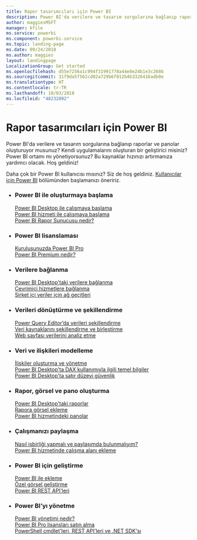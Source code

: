 ```yaml
---
title: Rapor tasarımcıları için Power BI
description: Power BI'da verilere ve tasarım sorgularına bağlanıp raporlar ve panolar oluşturuyor musunuz? Kendi uygulamalarını oluşturan bir geliştirici veya bir Power BI yöneticisi misiniz?
author: maggiesMSFT
manager: kfile
ms.service: powerbi
ms.component: powerbi-service
ms.topic: landing-page
ms.date: 09/24/2018
ms.author: maggies
layout: landingpage
LocalizationGroup: Get started
ms.openlocfilehash: d55e7256a1c994f31991778a44e8e24b1e3c2686
ms.sourcegitcommit: 31f9da5f562cd02a729b6f012b4b3326416adb0e
ms.translationtype: HT
ms.contentlocale: tr-TR
ms.lasthandoff: 10/03/2018
ms.locfileid: "48232892"
---
```

# <a name="power-bi-for-report-designers"></a>Rapor tasarımcıları için Power BI

Power BI'da verilere ve tasarım sorgularına bağlanıp raporlar ve panolar oluşturuyor musunuz? Kendi uygulamalarını oluşturan bir geliştirici misiniz? Power BI ortamı mı yönetiyorsunuz? Bu kaynaklar hızınızı artırmanıza yardımcı olacak. Hoş geldiniz!

Daha çok bir Power BI kullanıcısı mısınız? Siz de hoş geldiniz. [Kullanıcılar için Power BI](consumer/power-bi-consumer-landing.md) bölümünden başlamanızı öneririz.

<ul class="panelContent cardsF"> 
              <li> 
                             <div class="cardSize"> 
                                           <div class="cardPadding"> 
                                                          <div class="card"> 
                                                                        <div class="cardText"> 
                                                                                      <h3>Power BI ile oluşturmaya başlama</h3> 
                                                                                      <p></p>
                                                                                            <a href="desktop-what-is-desktop.md">Power BI Desktop ile çalışmaya başlama</a><br/> 
                                                                                            <a href="power-bi-overview.md">Power BI hizmeti ile çalışmaya başlama</a><br/> 
                                                                                            <a href="report-server/get-started.md">Power BI Rapor Sunucusu nedir?</a>
                                                                        </div> 
                                                          </div> 
                                           </div> 
                             </div> 
              </li>
              <li> 
                             <div class="cardSize"> 
                                           <div class="cardPadding"> 
                                                          <div class="card"> 
                                                                        <div class="cardText"> 
                                                                                      <h3>Power BI lisanslaması</h3> 
                                                                                      <p></p>
                                                                                            <a href="service-admin-power-bi-pro-in-your-organization.md">Kuruluşunuzda Power BI Pro</a><br/> 
                                                                                            <a href="service-premium.md">Power BI Premium nedir?</a> 
                                                                        </div> 
                                                          </div> 
                                           </div> 
                             </div> 
              </li>
              <li> 
                             <div class="cardSize"> 
                                           <div class="cardPadding"> 
                                                          <div class="card"> 
                                                                        <div class="cardText"> 
                                                                                      <h3>Verilere bağlanma</h3> 
                                                                                      <p></p>
                                                                                            <a href="desktop-quickstart-connect-to-data.md">Power BI Desktop'taki verilere bağlanma</a><br/> 
                                                                                            <a href="service-connect-to-services.md">Çevrimiçi hizmetlere bağlanma</a><br/> 
                                                                                            <a href="service-gateway-install.md">Şirket içi veriler için ağ geçitleri</a>
                                                                        </div> 
                                                          </div> 
                                           </div> 
                             </div> 
              </li>
              <li> 
                             <div class="cardSize"> 
                                           <div class="cardPadding"> 
                                                          <div class="card"> 
                                                                        <div class="cardText"> 
                                                                                      <h3>Verileri dönüştürme ve şekillendirme</h3> 
                                                                                      <p></p>
                                                                                            <a href="desktop-common-query-tasks.md">Power Query Editor’da verileri şekillendirme</a><br/> 
                                                                                            <a href="desktop-shape-and-combine-data.md">Veri kaynaklarını şekillendirme ve birleştirme</a><br/> 
                                                                                            <a href="desktop-tutorial-importing-and-analyzing-data-from-a-web-page.md">Web sayfası verilerini analiz etme</a>
                                                                        </div> 
                                                          </div> 
                                           </div> 
                             </div> 
              </li>
              <li> 
                             <div class="cardSize"> 
                                           <div class="cardPadding"> 
                                                          <div class="card"> 
                                                                       <div class="cardText"> 
                                                                                      <h3>Veri ve ilişkileri modelleme</h3> 
                                                                                      <p></p>
                                                                                            <a href="desktop-create-and-manage-relationships.md">İlişkiler oluşturma ve yönetme</a><br/>
                                                                                            <a href="desktop-quickstart-learn-dax-basics.md">Power BI Desktop'ta DAX kullanımıyla ilgili temel bilgiler</a><br/> 
                                                                                            <a href="service-admin-rls.md">Power BI Desktop'ta satır düzeyi güvenlik</a> 
                                                                        </div> 
                                                          </div> 
                                           </div> 
                             </div> 
              </li>
              <li> 
                             <div class="cardSize"> 
                                           <div class="cardPadding"> 
                                                          <div class="card"> 
                                                                        <div class="cardText"> 
                                                                                      <h3>Rapor, görsel ve pano oluşturma</h3> 
                                                                                      <p></p>
                                                                                            <a href="desktop-report-view.md">Power BI Desktop'taki raporlar</a><br/> 
                                                                                            <a href="power-bi-report-add-visualizations-i.md">Rapora görsel ekleme</a><br/> 
                                                                                            <a href="service-dashboard-create.md">Power BI hizmetindeki panolar</a>
                                                                        </div> 
                                                          </div> 
                                           </div> 
                             </div> 
              </li>
              <li> 
                             <div class="cardSize"> 
                                           <div class="cardPadding"> 
                                                          <div class="card"> 
                                                                        <div class="cardText"> 
                                                                                      <h3>Çalışmanızı paylaşma</h3> 
                                                                                      <p></p>
                                                                                            <a href="service-how-to-collaborate-distribute-dashboards-reports.md">Nasıl işbirliği yapmalı ve paylaşımda bulunmalıyım?</a><br/>
                                                                                            <a href="service-create-workspaces.md">Power BI hizmetinde çalışma alanı ekleme</a> 
                                                                        </div> 
                                                          </div> 
                                           </div> 
                             </div> 
              </li>
              <li> 
                             <div class="cardSize"> 
                                           <div class="cardPadding"> 
                                                          <div class="card"> 
                                                                        <div class="cardText"> 
                                                                                      <h3>Power BI için geliştirme</h3> 
                                                                                      <p></p>
                                                                                            <a href="developer/embedding.md">Power BI ile ekleme</a><br/> 
                                                                                            <a href="service-custom-visuals-getting-started-with-developer-tools.md">Özel görsel geliştirme</a><br/> 
                                                                                            <a href="https://docs.microsoft.com/rest/api/power-bi">Power BI REST API'leri</a>
                                                                        </div> 
                                                          </div> 
                                           </div> 
                             </div> 
              </li>
              <li> 
                             <div class="cardSize"> 
                                           <div class="cardPadding"> 
                                                          <div class="card"> 
                                                                        <div class="cardText"> 
                                                                                      <h3>Power BI’yı yönetme</h3> 
                                                                                      <p></p>
                                                                                            <a href="service-admin-administering-power-bi-in-your-organization.md">Power BI yönetimi nedir?</a><br/> 
                                                                                            <a href="service-admin-purchasing-power-bi-pro.md">Power BI Pro lisansları satın alma</a><br/>
                                                                                            <a href="service-admin-reference.md">PowerShell cmdlet'leri, REST API'leri ve .NET SDK'sı</a>
                                                                        </div> 
                                                          </div> 
                                           </div> 
                             </div> 
              </li>
</ul>




